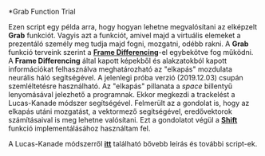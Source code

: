 *Grab Function Trial

Ezen script egy példa arra, hogy hogyan lehetne megvalósítani az elképzelt **Grab** funkciót. Vagyis azt a funkciót, amivel majd a virtuális elemeket a prezentáló személy meg tudja majd fogni, mozgatni, odébb rakni.
A **Grab** funkció terveink szerint a [**Frame Differencing**](../FrameDifferencing)-el egybekötve fog működni. A **Frame Differencing** által kapott képekből és alakzatokból kapott információkat felhasználva meghatározható az "elkapás" mozdulata neurális háló segítségével.
A jelenlegi próba verzió (2019.12.03) csupán szemléltetésre használható. Az "elkapás" pillanata a *space* billentyű lenyomásával jelezhető a programnak. Ekkor megkezdi a trackelést a Lucas-Kanade módszer segítségével.
Felmerült az a gondolat is, hogy az elkapás utáni mozgatást, a vektormező segítségével, eredővektorok számításaival is meg lehetne valósítani. Ezt a gondolatot végül a [**Shift**](../Lucas-Kanade) funkció implementálásához használtam fel.

A Lucas-Kanade módszerről [**itt**](../Lucas-Kanade) található bővebb leírás és további script-ek.